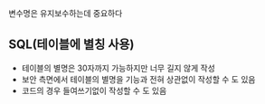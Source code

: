 변수명은 유지보수하는데 중요하다

## SQL(테이블에 별칭 사용)
* 테이블의 별명은 30자까지 가능하지만 너무 길지 않게 작성
* 보안 측면에서 테이블의 별명을 기능과 전혀 상관없이 작성할 수 도 있음
* 코드의 경우 들여쓰기없이 작성할 수 도 있음
